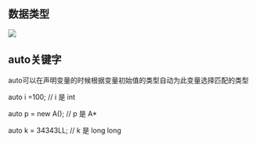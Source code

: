 ## 数据类型

![](image_1.38132399.png)



## auto关键字

  auto可以在声明变量的时候根据变量初始值的类型自动为此变量选择匹配的类型

  auto i =100; // i 是 int

  auto p = new A(); // p 是 A\*

  auto k = 34343LL; // k 是 long long

  


